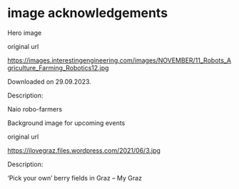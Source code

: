 # image acknowledgements
 Hero image

original url

https://images.interestingengineering.com/images/NOVEMBER/11_Robots_Agriculture_Farming_Robotics12.jpg

Downloaded on 29.09.2023.

Description:

Naio robo-farmers


Background image for upcoming events

original url

https://ilovegraz.files.wordpress.com/2021/06/3.jpg

Description:

‘Pick your own’ berry fields in Graz – My Graz